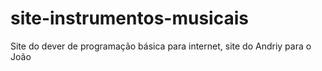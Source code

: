 # site-instrumentos-musicais
Site do dever de programação básica para internet, site do Andriy para o João
